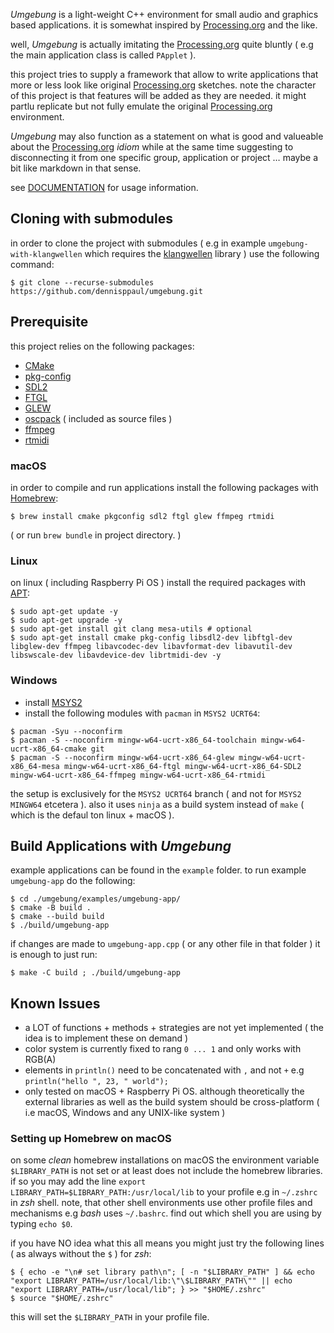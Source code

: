 *Umgebung* is a light-weight C++ environment for small audio and graphics based applications. it is somewhat inspired by [Processing.org](https://processing.org) and the like. 

well, *Umgebung* is actually imitating the [Processing.org](https://processing.org) quite bluntly ( e.g the main application class is called `PApplet` ).

this project tries to supply a framework that allow to write applications that more or less look like original [Processing.org](https://processing.org) sketches. note the character of this project is that features will be added as they are needed. it might partlu replicate but not fully emulate the original [Processing.org](https://processing.org) environment.

*Umgebung* may also function as a statement on what is good and valueable about the [Processing.org](https://processing.org) *idiom* while at the same time suggesting to disconnecting it from one specific group, application or project … maybe a bit like markdown in that sense.

see [DOCUMENTATION](./DOCUMENTATION.md) for usage information.

## Cloning with submodules

in order to clone the project with submodules ( e.g in example `umgebung-with-klangwellen` which requires the [klangwellen](https://github.com/dennisppaul/klangwellen) library ) use the following command:

```
$ git clone --recurse-submodules https://github.com/dennisppaul/umgebung.git
```

## Prerequisite

this project relies on the following packages:

- [CMake](https://cmake.org/)
- [pkg-config](https://www.freedesktop.org/wiki/Software/pkg-config/)
- [SDL2](https://www.libsdl.org)
- [FTGL](https://github.com/frankheckenbach/ftgl)
- [GLEW](https://glew.sourceforge.net/)
- [oscpack](http://www.rossbencina.com/code/oscpack) ( included as source files )
- [ffmpeg](https://ffmpeg.org)
- [rtmidi](https://github.com/thestk/rtmidi)

### macOS

in order to compile and run applications install the following packages with [Homebrew](https://brew.sh):

```
$ brew install cmake pkgconfig sdl2 ftgl glew ffmpeg rtmidi
```

( or run `brew bundle` in project directory. )

### Linux

on linux ( including Raspberry Pi OS ) install the required packages with [APT](https://en.wikipedia.org/wiki/APT_(software)):

```
$ sudo apt-get update -y
$ sudo apt-get upgrade -y
$ sudo apt-get install git clang mesa-utils # optional
$ sudo apt-get install cmake pkg-config libsdl2-dev libftgl-dev libglew-dev ffmpeg libavcodec-dev libavformat-dev libavutil-dev libswscale-dev libavdevice-dev librtmidi-dev -y
```

### Windows

- install [MSYS2](https://www.msys2.org/)
- install the following modules with `pacman` in `MSYS2 UCRT64`:

```
$ pacman -Syu --noconfirm
$ pacman -S --noconfirm mingw-w64-ucrt-x86_64-toolchain mingw-w64-ucrt-x86_64-cmake git
$ pacman -S --noconfirm mingw-w64-ucrt-x86_64-glew mingw-w64-ucrt-x86_64-mesa mingw-w64-ucrt-x86_64-ftgl mingw-w64-ucrt-x86_64-SDL2 mingw-w64-ucrt-x86_64-ffmpeg mingw-w64-ucrt-x86_64-rtmidi
```

the setup is exclusively for the `MSYS2 UCRT64` branch ( and not for `MSYS2 MINGW64` etcetera ). also it uses `ninja` as a build system instead of `make` ( which is the defaul ton linux + macOS ).

## Build Applications with *Umgebung*

example applications can be found in the `example` folder. to run example `umgebung-app` do the following:

```
$ cd ./umgebung/examples/umgebung-app/
$ cmake -B build .
$ cmake --build build
$ ./build/umgebung-app
```

if changes are made to `umgebung-app.cpp` ( or any other file in that folder ) it is enough to just run:

```
$ make -C build ; ./build/umgebung-app
```

## Known Issues

- a LOT of functions + methods + strategies are not yet implemented ( the idea is to implement these on demand )
- color system is currently fixed to rang `0 ... 1` and only works with RGB(A)
- elements in `println()` need to be concatenated with `,` and not `+` e.g `println("hello ", 23, " world");`
- only tested on macOS + Raspberry Pi OS. although theoretically the external libraries as well as the build system should be cross-platform ( i.e macOS, Windows and any UNIX-like system )

### Setting up Homebrew on macOS

on some *clean* homebrew installations on macOS the environment variable `$LIBRARY_PATH` is not set or at least does not include the
homebrew libraries. if so you may add the line `export LIBRARY_PATH=$LIBRARY_PATH:/usr/local/lib` to your profile e.g in `~/.zshrc` in *zsh* shell. note, that other shell environments use other profile files and mechanisms e.g *bash* uses `~/.bashrc`. find out which shell you are using by typing `echo $0`.

if you have NO idea what this all means you might just try the following lines ( as always without the `$` ) for *zsh*:

```
$ { echo -e "\n# set library path\n"; [ -n "$LIBRARY_PATH" ] && echo "export LIBRARY_PATH=/usr/local/lib:\"\$LIBRARY_PATH\"" || echo "export LIBRARY_PATH=/usr/local/lib"; } >> "$HOME/.zshrc"
$ source "$HOME/.zshrc"
```

this will set the `$LIBRARY_PATH` in your profile file.
